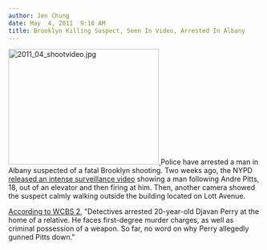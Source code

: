 ```yaml
---
author: Jen Chung
date: May  4, 2011  9:16 AM
title: Brooklyn Killing Suspect, Seen In Video, Arrested In Albany
---
```


<p><span class="mt-enclosure mt-enclosure-image" style="display: inline;"> <a href="https://web.archive.org/web/20110505162309/http://gothamist.com/attachments/jen/2011_04_shootvideo.jpg"> <img alt="2011_04_shootvideo.jpg" src="https://web.archive.org/web/20110505162309im_/http://gothamist.com/assets_c/2011/04/2011_04_shootvideo-thumb-365x282-616926.jpg" width="300" height="231" class="image-left"> </a> </span>Police have arrested a man in Albany suspected of a fatal Brooklyn shooting. Two weeks ago, the NYPD <a href="https://web.archive.org/web/20110505162309/http://gothamist.com/2011/04/19/intense_video_shows_murder_suspect.php">released an intense surveillance video</a> showing a man following Andre Pitts, 18, out of an elevator and then firing at him.  Then, another camera showed the suspect calmly walking outside the building located on Lott Avenue.  </p>

<p><a href="https://web.archive.org/web/20110505162309/http://newyork.cbslocal.com/2011/05/04/alleged-killer-of-andre-pitts-whose-shooting-was-caught-on-tape-arrested-in-albany/">According to WCBS 2</a>, &quot;Detectives arrested 20-year-old Djavan Perry at the home of a relative. He faces first-degree murder charges, as well as criminal possession of a weapon. So far, no word on why Perry allegedly gunned Pitts down.&quot;</p>